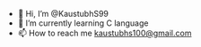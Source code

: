 - 👋 Hi, I’m @KaustubhS99
- 🌱 I’m currently learning C language
- 📫 How to reach me kaustubhs100@gmail.com

<!---
KaustubhS99/KaustubhS99 is a ✨ special ✨ repository because its `README.md` (this file) appears on your GitHub profile.
You can click the Preview link to take a look at your changes.
--->
